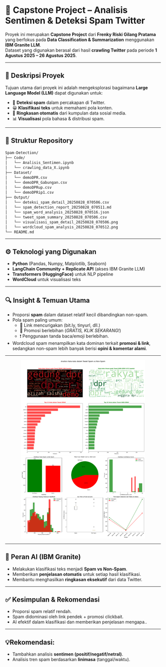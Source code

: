 # 🚀 Capstone Project – Analisis Sentimen & Deteksi Spam Twitter

Proyek ini merupakan **Capstone Project** dari **Frenky Riski Gilang Pratama** yang berfokus pada **Data Classification & Summarization** menggunakan **IBM Granite LLM**.  
Dataset yang digunakan berasal dari hasil **crawling Twitter** pada periode **1 Agustus 2025 – 26 Agustus 2025**.  

---

## 📌 Deskripsi Proyek
Tujuan utama dari proyek ini adalah mengeksplorasi bagaimana **Large Language Model (LLM)** dapat digunakan untuk:
- 🔎 **Deteksi spam** dalam percakapan di Twitter.  
- 😀 **Klasifikasi teks** untuk memahami pola konten.  
- 📝 **Ringkasan otomatis** dari kumpulan data sosial media.  
- 📊 **Visualisasi** pola bahasa & distribusi spam.  

---

## 📂 Struktur Repository
```
Spam-Detection/
├── Code/
│   └── Analisis_Sentimen.ipynb
│   └── crawling_data_X.ipynb
├── Dataset/
│   └── demoDPR.csv
│   └── demoDPR_Gabungan.csv
│   └── demoDPRup.csv
│   └── demoDPRip1.csv
├── Output/
│   └── deteksi_spam_detail_20250828_070506.csv
│   └── spam_detection_report_20250828_070511.md
│   └── spam_word_analysis_20250828_070516.json
│   └── tweet_spam_summary_20250828_070506.csv
│   └── visualisasi_spam_detail_20250828_070506.png
│   └── wordcloud_spam_analysis_20250828_070512.png
└── README.md
```
---

## ⚙️ Teknologi yang Digunakan
- **Python** (Pandas, Numpy, Matplotlib, Seaborn)  
- **LangChain Community + Replicate API** (akses IBM Granite LLM)
- **Transformers (HuggingFace)** untuk NLP pipeline    
- **WordCloud** untuk visualisasi teks  

---

## 🔍 Insight & Temuan Utama
- Proporsi **spam** dalam dataset relatif kecil dibandingkan non-spam.  
- Pola spam paling umum:  
  - 🔗 Link mencurigakan (bit.ly, tinyurl, dll.)  
  - 📢 Promosi berlebihan (*GRATIS, KLIK SEKARANG!*)  
  - ❗ Penggunaan tanda baca/emoji berlebihan.  
- Wordcloud spam menampilkan kata dominan terkait **promosi & link**,  sedangkan non-spam lebih banyak berisi **opini & komentar alami**.  

---

<p align="center">
  <img src="Output/wordcloud_spam_analysis_20250828_070512.png" alt="WordCloud Spam" width="400"/>
  <img src="Output/visualisasi_spam_detail_20250828_070506.png" alt="Distribusi Spam Detail" width="400"/>
</p>

---

## 🤖 Peran AI (IBM Granite)
- Melakukan klasifikasi teks menjadi **Spam vs Non-Spam**.  
- Memberikan **penjelasan otomatis** untuk setiap hasil klasifikasi.  
- Membantu menghasilkan **ringkasan eksekutif** dari data Twitter.  

---

## ✅ Kesimpulan & Rekomendasi
- Proporsi spam relatif rendah.
- Spam didominasi oleh link pendek + promosi clickbait.
- AI efektif dalam klasifikasi dan memberikan penjelasan mengapa..  

---

## 💡Rekomendasi:  
- Tambahkan analisis **sentimen (positif/negatif/netral)**.
- Analisis tren spam berdasarkan **linimasa** (tanggal/waktu).  
